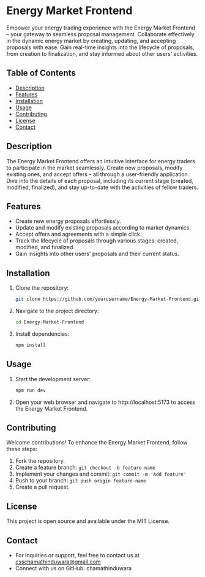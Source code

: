 # Energy Market Frontend

Empower your energy trading experience with the Energy Market Frontend – your gateway to seamless proposal management. Collaborate effectively in the dynamic energy market by creating, updating, and accepting proposals with ease. Gain real-time insights into the lifecycle of proposals, from creation to finalization, and stay informed about other users' activities.


## Table of Contents

- [Description](#description)
- [Features](#features)
- [Installation](#installation)
- [Usage](#usage)
- [Contributing](#contributing)
- [License](#license)
- [Contact](#contact)

## Description

The Energy Market Frontend offers an intuitive interface for energy traders to participate in the market seamlessly. Create new proposals, modify existing ones, and accept offers – all through a user-friendly application. Dive into the details of each proposal, including its current stage (created, modified, finalized), and stay up-to-date with the activities of fellow traders.

## Features

- Create new energy proposals effortlessly.
- Update and modify existing proposals according to market dynamics.
- Accept offers and agreements with a simple click.
- Track the lifecycle of proposals through various stages: created, modified, and finalized.
- Gain insights into other users' proposals and their current status.


## Installation

1. Clone the repository:

   ```bash
   git clone https://github.com/yourusername/Energy-Market-Frontend.git
2. Navigate to the project directory:
   ```bash
   cd Energy-Market-Frontend
3. Install dependencies:
   ```bash
   npm install
## Usage
1. Start the development server:
   ```bash
   npm run dev
3. Open your web browser and navigate to http://localhost:5173 to access the Energy Market Frontend.

## Contributing
Welcome contributions! To enhance the Energy Market Frontend, follow these steps:
1. Fork the repository.
2. Create a feature branch: `git checkout -b feature-name`
3. Implement your changes and commit: `git commit -m 'Add feature'`
4. Push to your branch: `git push origin feature-name`
5. Create a pull request.

## License
This project is open source and available under the MIT License.

## Contact
- For inquiries or support, feel free to contact us at csschamathinduwara@gmail.com
- Connect with us on GitHub: chamathinduwara

